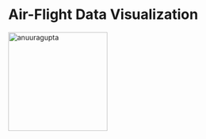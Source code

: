 <h1><strong>Air-Flight Data Visualization</h1></strong>

<p><img align="center" width="200" src="https://md-tabassum-hossain-emon.netlify.app/media/python.gif" alt="anuuragupta" /></p>
